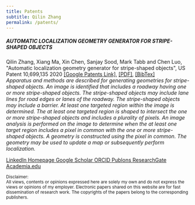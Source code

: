```yaml
---
title: Patents
subtitle: Qilin Zhang
permalink: /patents/
---
```


##### AUTOMATIC LOCALIZATION GEOMETRY GENERATOR FOR STRIPE-SHAPED OBJECTS 
Qilin Zhang, Xiang Ma, Xin Chen, Sanjay Sood, Mark Tabb and Chen Luo, "Automatic localization geometry generator for stripe-shaped objects", US Patent 10,699,135 2020 [[Google Patents Link]](https://patents.google.com/patent/US10699135B2/en), [[PDF]](https://qilin-zhang.github.io/_pages/pdfs/US10699135.pdf?raw=true), [[BibTex]](https://qilin-zhang.github.io/_pages/bibtexs/zhang2020automatic.txt?raw=true)  
*Apparatus and methods are described for generating geometries for stripe-shaped objects. An image is identified that includes a roadway having one or more stripe-shaped objects. The stripe-shaped objects may include lane lines for road edges or lanes of the roadway. The stripe-shaped objects may include a barrier. At least one targeted region within the image is determined. The at least one targeted region is shaped to intersect the one or more stripe-shaped objects and includes a plurality of pixels. An image analysis is performed on the image to determine when the at least one target region includes a pixel in common with the one or more stripe-shaped objects. A geometry is constructed using the pixel in common. The geometry may be used to update a map or subsequently perform localization.*


<a href="https://www.linkedin.com/in/qzhang5" itemprop="sameAs">
<i class="fa fa-fw fa-linkedin-square" aria-hidden="true"></i>LinkedIn
</a> <a href="https://qilin-zhang.github.io/publications/" itemprop="sameAs">
<i class="fa fa-fw fa-home" aria-hidden="true"></i>Homepage
</a> <a href="https://scholar.google.com/citations?hl=en&user=q_dBKjoAAAAJ">
<i class="fa fa-fw fa-google" aria-hidden="true"></i>Google Scholar
</a> <a href="https://orcid.org/0000-0002-7917-9749">
<i class="fa fa-fw fa-id-badge" aria-hidden="true"></i>ORCID
</a> <a href="https://publons.com/a/1348230">
<i class="fa fa-fw fa-product-hunt" aria-hidden="true"></i>Publons
</a> <a href="https://www.researchgate.net/profile/Qilin-Zhang-4">
<i class="fa fa-fw fa-file-pdf-o" aria-hidden="true"></i>ResearchGate
</a> <a href="https://abb.academia.edu/QilinZhang/Papers">
<i class="fa fa-fw fa-font" aria-hidden="true"></i>Academia.edu
</a>



<sub>Disclaimer:<br>
All views, contents or opinions expressed here are solely my own and do not express the views or opinions of my employer. 
Electronic papers shared on this website are for fast dissemination of research work. The copyrights of the papers belong to the corresponding publishers.</sub>
